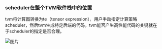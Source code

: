 ### **scheduler**在整个TVM软件栈中的位置

tvm将计算图转换为te（tensor expression），用户手动指定计算策略scheduler，然后tvm生成特定后端的代码。tvm能否产生高性能代码的关键就在于scheduler的指定是否合理。

![图片](https://wangyidipicgo.oss-cn-hangzhou.aliyuncs.com/640.png)